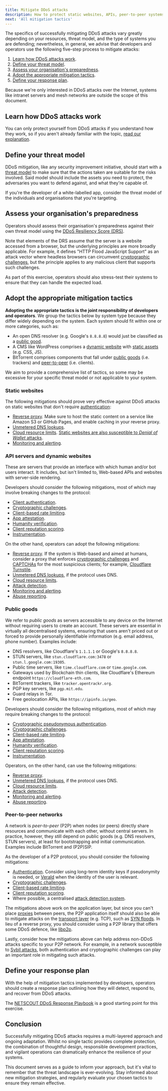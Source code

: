 ```yaml
---
title: Mitigate DDoS attacks
description: How to protect static websites, APIs, peer-to-peer systems and other servers from DDoS attacks.
next: 'All mitigation tactics'
---
```


The specifics of successfully mitigating DDoS attacks vary greatly depending on your resources,
threat model, and the type of systems you are defending;
nevertheless,
in general,
we advise that developers and operators use the following five-step process to mitigate attacks:

1. [Learn how DDoS attacks work](#learn-how-ddos-attacks-work).
2. [Define your threat model](#define-your-threat-model).
3. [Assess your organisation's preparedness](#assess-your-organisations-preparedness).
4. [Adopt the appropriate mitigation tactics](#adopt-the-appropriate-mitigation-tactics).
5. [Define your response plan](#define-your-response-plan).

Because we're only interested in DDoS attacks over the Internet,
systems like intranet servers and mesh networks are outside the scope of this document.

## Learn how DDoS attacks work

You can only protect yourself from DDoS attacks if you understand how they work,
so if you aren't already familiar with the topic,
[read our explanation](./overview.md).

## Define your threat model

DDoS mitigation,
like any security improvement initiative,
should start with a
[threat model](https://cheatsheetseries.owasp.org/cheatsheets/Threat_Modeling_Cheat_Sheet.html)
to make sure that the actions taken are suitable for the risks involved.
Said model should include the assets you need to protect,
the adversaries you want to defend against,
and what they're capable of.

If you're the developer of a white-labelled app,
consider the threat model of the individuals and organisations that you're targeting.

## Assess your organisation's preparedness

Operators should assess their organisation's preparedness against their own threat model
using the [DDoS Resiliency Score (DRS)](https://www.ddosresiliencyscore.org/securitymanagers/).

Note that elements of the DRS assume that the server is a website accessed from a browser,
but the underlying principles are more broadly applicable.
For example,
it defines "HTTP Flood JavaScript Support" as an attack vector where headless browsers can circumvent
[cryptographic challenges](./tactics/crypto-challenges.md),
but the principle applies to any malicious client that supports such challenges.

As part of this exercise,
operators should also stress-test their systems to ensure that they can handle the expected load.

## Adopt the appropriate mitigation tactics

**Adopting the appropriate tactics is the joint responsibility of developers and operators**.
We group the tactics below by system type because they differ widely depending on the system.
Each system should fit within one or more categories, such as:

- An open DNS resolver (e.g. Google's `8.8.8.8`) would just be classified as a [public good](#public-goods).
- A CMS like WordPress comprises a [dynamic website](#api-servers-and-dynamic-websites) with [static assets](#static-websites) (e.g. CSS, JS).
- BitTorrent comprises components that fall under [public goods](#public-goods) (i.e. trackers) and [peer-to-peer](#peer-to-peer-networks) (i.e. clients).

We aim to provide a comprehensive list of tactics,
so some may be excessive for your specific threat model or not applicable to your system.

### Static websites

The following mitigations should prove very effective against DDoS attacks on static websites that don't require [authentication](tactics/authentication.md):

- [Reverse proxy](tactics/reverse-proxies.md). Make sure to host the static content on a service like Amazon S3 or GitHub Pages, and enable caching in your reverse proxy.
- [Unmetered DNS lookups](tactics/unmetered-dns.md).
- [Cloud resource limits](tactics/resource-limits.md). [Static websites are also susceptible to _Denial of Wallet_ attacks](https://news.ycombinator.com/item?id=39520776).
- [Monitoring and alerting](tactics/detection.md#monitoring-and-alerting).

### API servers and dynamic websites

These are servers that provide an interface with which human and/or bot users interact.
It includes, but isn't limited to, Web-based APIs and websites with server-side rendering.

Developers should consider the following mitigations,
most of which may involve breaking changes to the protocol:

- [Client authentication](tactics/authentication.md).
- [Cryptographic challenges](tactics/crypto-challenges.md).
- [Client-based rate limiting](tactics/rate-limiting.md).
- [App attestation](tactics/app-attestation.md).
- [Humanity verification](tactics/humanity-verification.md).
- [Client reputation scoring](tactics/client-reputation.md).
- [Instrumentation](tactics/detection.md#instrumentation).

On the other hand,
operators can adopt the following mitigations:

- [Reverse proxy](tactics/reverse-proxies.md). If the system is Web-based and aimed at humans, consider a proxy that enforces [cryptographic challenges](tactics/crypto-challenges.md) and [CAPTCHAs](tactics/humanity-verification.md) for the most suspicious clients; for example, [Cloudflare Turnstile](https://developers.cloudflare.com/turnstile/).
- [Unmetered DNS lookups](tactics/unmetered-dns.md), if the protocol uses DNS.
- [Cloud resource limits](tactics/resource-limits.md).
- [Attack detection](tactics/detection.md).
- [Monitoring and alerting](tactics/detection.md#monitoring-and-alerting).
- [Abuse reporting](tactics/abuse-reporting.md).

### Public goods

We refer to _public goods_ as servers accessible to any device on the Internet without requiring users to create an account.
These servers are essential in virtually all decentralised systems,
ensuring that users aren't priced out or forced to provide personally identifiable information (e.g. email address, phone number).
Examples include:

- DNS resolvers, like Cloudflare's `1.1.1.1` or Google's `8.8.8.8`.
- STUN servers, like `stun.cloudflare.com:3478` or `stun.l.google.com:19305`.
- Public time servers, like `time.cloudflare.com` or `time.google.com`.
- Gateways used by Blockchain thin clients, like Cloudflare's Ethereum endpoint `https://cloudflare-eth.com`.
- BitTorrent trackers, like `tracker.opentrackr.org`.
- PGP key servers, like `pgp.mit.edu`.
- Guard relays in Tor.
- Free geolocation APIs, like `https://ipinfo.io/geo`.

Developers should consider the following mitigations,
most of which may require breaking changes to the protocol:

- [Cryptographic pseudonymous authentication](tactics/authentication.md#cryptographic-pseudonymous-authentication).
- [Cryptographic challenges](tactics/crypto-challenges.md).
- [Client-based rate limiting](tactics/rate-limiting.md).
- [App attestation](tactics/app-attestation.md).
- [Humanity verification](tactics/humanity-verification.md).
- [Client reputation scoring](tactics/client-reputation.md).
- [Instrumentation](tactics/detection.md#instrumentation).

Operators, on the other hand, can use the following mitigations:

- [Reverse proxy](tactics/reverse-proxies.md).
- [Unmetered DNS lookups](tactics/unmetered-dns.md), if the protocol uses DNS.
- [Cloud resource limits](tactics/resource-limits.md).
- [Attack detection](tactics/detection.md).
- [Monitoring and alerting](tactics/detection.md#monitoring-and-alerting).
- [Abuse reporting](tactics/abuse-reporting.md).

### Peer-to-peer networks

A network is _peer-to-peer_ (P2P) when nodes (or peers) directly share resources and communicate with each other,
without central servers.
In practice,
however,
they still depend on public goods (e.g. DNS resolvers, STUN servers),
at least for bootstrapping and initial communication.
Examples include BitTorrent and (P2P)SIP.

As the developer of a P2P protocol, you should consider the following mitigations:

- [Authentication](tactics/authentication.md).
  Consider using long-term identity keys if pseudonymity is needed, or [VeraId](https://veraid.net) when the identity of the user is relevant.
- [Cryptographic challenges](tactics/crypto-challenges.md).
- [Client-based rate limiting](tactics/rate-limiting.md).
- [Client reputation scoring](tactics/client-reputation.md).
- Where possible, a centralised [attack detection system](tactics/detection.md).

The mitigations above work on the application layer,
but since you can't place [proxies](tactics/reverse-proxies.md) between peers,
the P2P application itself should also be able to mitigate attacks on the
[transport layer](https://en.wikipedia.org/wiki/Transport_layer) (e.g. TCP),
such as [SYN floods](https://en.wikipedia.org/wiki/SYN_flood).
In lieu of a reverse proxy,
you should consider using a P2P library that offers some DDoS defence,
like [libp2p](https://docs.libp2p.io/concepts/security/dos-mitigation/).

Lastly,
consider how the mitigations above can help address non-DDoS attacks specific to your P2P network.
For example,
in a network susceptible to [Sybil attacks](https://www.imperva.com/learn/application-security/sybil-attack/),
both authentication and cryptographic challenges can play an important role in mitigating such attacks.

## Define your response plan

With the help of mitigation tactics implemented by developers,
operators should create a response plan outlining how they will detect, respond to, and recover from DDoS attacks.

The [NETSCOUT DDoS Response Playbook](https://www.netscout.com/resources/other-documents/effective-ddos-response-doesn-t-happen-by-accident)
is a good starting point for this exercise.

## Conclusion

Successfully mitigating DDoS attacks requires a multi-layered approach and ongoing adaptation.
Whilst no single tactic provides complete protection,
the combination of thoughtful design, responsible development practices,
and vigilant operations can dramatically enhance the resilience of your systems.

This document serves as a guide to inform your approach,
but it's vital to remember that the threat landscape is ever-evolving.
Stay informed about new mitigation strategies,
and regularly evaluate your chosen tactics to ensure they remain effective.
